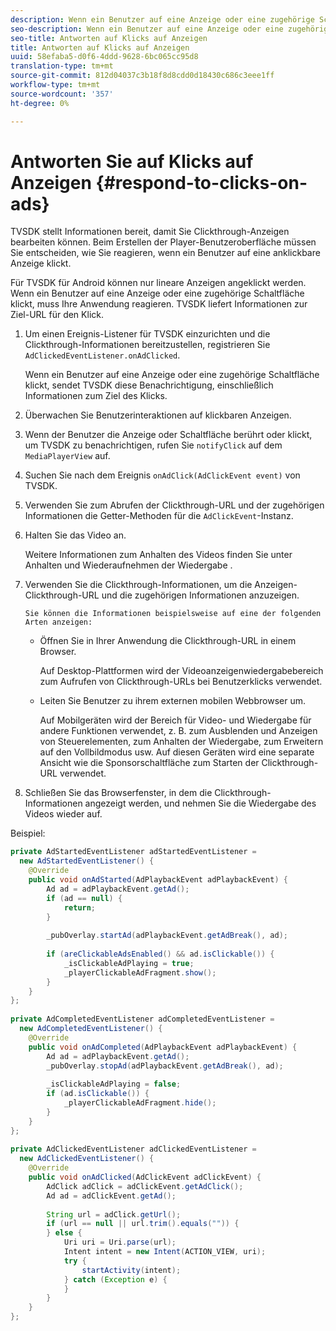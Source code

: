 ```yaml
---
description: Wenn ein Benutzer auf eine Anzeige oder eine zugehörige Schaltfläche klickt, muss Ihre Anwendung reagieren. TVSDK liefert Informationen zur Ziel-URL für den Klick.
seo-description: Wenn ein Benutzer auf eine Anzeige oder eine zugehörige Schaltfläche klickt, muss Ihre Anwendung reagieren. TVSDK liefert Informationen zur Ziel-URL für den Klick.
seo-title: Antworten auf Klicks auf Anzeigen
title: Antworten auf Klicks auf Anzeigen
uuid: 58efaba5-d0f6-4ddd-9628-6bc065cc95d8
translation-type: tm+mt
source-git-commit: 812d04037c3b18f8d8cdd0d18430c686c3eee1ff
workflow-type: tm+mt
source-wordcount: '357'
ht-degree: 0%

---
```



# Antworten Sie auf Klicks auf Anzeigen {#respond-to-clicks-on-ads}

TVSDK stellt Informationen bereit, damit Sie Clickthrough-Anzeigen bearbeiten können. Beim Erstellen der Player-Benutzeroberfläche müssen Sie entscheiden, wie Sie reagieren, wenn ein Benutzer auf eine anklickbare Anzeige klickt.

Für TVSDK für Android können nur lineare Anzeigen angeklickt werden.
Wenn ein Benutzer auf eine Anzeige oder eine zugehörige Schaltfläche klickt, muss Ihre Anwendung reagieren. TVSDK liefert Informationen zur Ziel-URL für den Klick.

1. Um einen Ereignis-Listener für TVSDK einzurichten und die Clickthrough-Informationen bereitzustellen, registrieren Sie `AdClickedEventListener.onAdClicked`.

   Wenn ein Benutzer auf eine Anzeige oder eine zugehörige Schaltfläche klickt, sendet TVSDK diese Benachrichtigung, einschließlich Informationen zum Ziel des Klicks.
1. Überwachen Sie Benutzerinteraktionen auf klickbaren Anzeigen.
1. Wenn der Benutzer die Anzeige oder Schaltfläche berührt oder klickt, um TVSDK zu benachrichtigen, rufen Sie `notifyClick` auf dem `MediaPlayerView` auf.
1. Suchen Sie nach dem Ereignis `onAdClick(AdClickEvent event)` von TVSDK.
1. Verwenden Sie zum Abrufen der Clickthrough-URL und der zugehörigen Informationen die Getter-Methoden für die `AdClickEvent`-Instanz.
1. Halten Sie das Video an.

   Weitere Informationen zum Anhalten des Videos finden Sie unter Anhalten und Wiederaufnehmen der Wiedergabe .
1. Verwenden Sie die Clickthrough-Informationen, um die Anzeigen-Clickthrough-URL und die zugehörigen Informationen anzuzeigen.

       Sie können die Informationen beispielsweise auf eine der folgenden Arten anzeigen:
   
   * Öffnen Sie in Ihrer Anwendung die Clickthrough-URL in einem Browser.

      Auf Desktop-Plattformen wird der Videoanzeigenwiedergabebereich zum Aufrufen von Clickthrough-URLs bei Benutzerklicks verwendet.
   * Leiten Sie Benutzer zu ihrem externen mobilen Webbrowser um.

      Auf Mobilgeräten wird der Bereich für Video- und Wiedergabe für andere Funktionen verwendet, z. B. zum Ausblenden und Anzeigen von Steuerelementen, zum Anhalten der Wiedergabe, zum Erweitern auf den Vollbildmodus usw. Auf diesen Geräten wird eine separate Ansicht wie die Sponsorschaltfläche zum Starten der Clickthrough-URL verwendet.

1. Schließen Sie das Browserfenster, in dem die Clickthrough-Informationen angezeigt werden, und nehmen Sie die Wiedergabe des Videos wieder auf.

<!--<a id="example_2D93228E510D438C8AB5559897817A47"></a>-->

Beispiel:

```java
private AdStartedEventListener adStartedEventListener =  
  new AdStartedEventListener() { 
    @Override 
    public void onAdStarted(AdPlaybackEvent adPlaybackEvent) { 
        Ad ad = adPlaybackEvent.getAd(); 
        if (ad == null) { 
            return; 
        } 
 
        _pubOverlay.startAd(adPlaybackEvent.getAdBreak(), ad); 
 
        if (areClickableAdsEnabled() && ad.isClickable()) { 
            _isClickableAdPlaying = true; 
            _playerClickableAdFragment.show(); 
        } 
    } 
}; 
 
private AdCompletedEventListener adCompletedEventListener =  
  new AdCompletedEventListener() { 
    @Override 
    public void onAdCompleted(AdPlaybackEvent adPlaybackEvent) { 
        Ad ad = adPlaybackEvent.getAd(); 
        _pubOverlay.stopAd(adPlaybackEvent.getAdBreak(), ad); 
 
        _isClickableAdPlaying = false; 
        if (ad.isClickable()) { 
            _playerClickableAdFragment.hide(); 
        } 
    } 
}; 
 
private AdClickedEventListener adClickedEventListener =  
  new AdClickedEventListener() { 
    @Override 
    public void onAdClicked(AdClickEvent adClickEvent) { 
        AdClick adClick = adClickEvent.getAdClick(); 
        Ad ad = adClickEvent.getAd(); 
 
        String url = adClick.getUrl(); 
        if (url == null || url.trim().equals("")) { 
        } else { 
            Uri uri = Uri.parse(url); 
            Intent intent = new Intent(ACTION_VIEW, uri); 
            try { 
                startActivity(intent); 
            } catch (Exception e) { 
            } 
        } 
    } 
}; 
```


